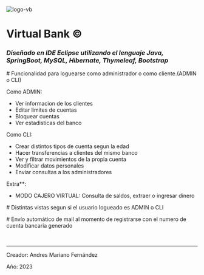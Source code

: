 ![logo-vb](https://user-images.githubusercontent.com/104738447/231828913-d0f31098-292d-45c9-a74d-4b09eb2e0035.png)

<h1>Virtual Bank &copy;</h1>

<h3><em>Diseñado en IDE Eclipse utilizando el lenguaje Java, SpringBoot, MySQL, Hibernate, Thymeleaf, Bootstrap</em></h3>

<p># Funcionalidad para loguearse como administrador o como cliente.(ADMIN o CLI)</p>


Como ADMIN:
- Ver informacion de los clientes
- Editar limites de cuentas
- Bloquear cuentas
- Ver estadisticas del banco

Como CLI:
- Crear distintos tipos de cuenta segun la edad
- Hacer transferencias a clientes del mismo banco
- Ver y filtrar movimientos de la propia cuenta
- Modificar datos personales
- Enviar consultas a los administradores

Extra**:
- MODO CAJERO VIRTUAL: Consulta de saldos, extraer o ingresar dinero

<p># Distintas vistas segun si el usuario logueado es ADMIN o CLI</p>
<p># Envío automático de mail al momento de registrarse con el numero de cuenta bancaria generado</p>
<br/>

<hr/>
<p>Creador: Andres Mariano Fernández</p>
<p>Año: 2023</p>
